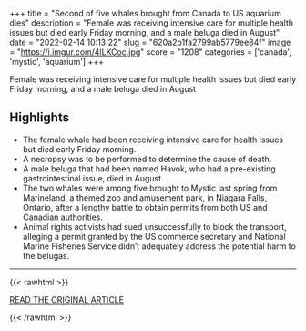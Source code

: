 +++
title = "Second of five whales brought from Canada to US aquarium dies"
description = "Female was receiving intensive care for multiple health issues but died early Friday morning, and a male beluga died in August"
date = "2022-02-14 10:13:22"
slug = "620a2b1fa2799ab5779ee84f"
image = "https://i.imgur.com/4lLKCoc.jpg"
score = "1208"
categories = ['canada', 'mystic', 'aquarium']
+++

Female was receiving intensive care for multiple health issues but died early Friday morning, and a male beluga died in August

## Highlights

- The female whale had been receiving intensive care for health issues but died early Friday morning.
- A necropsy was to be performed to determine the cause of death.
- A male beluga that had been named Havok, who had a pre-existing gastrointestinal issue, died in August.
- The two whales were among five brought to Mystic last spring from Marineland, a themed zoo and amusement park, in Niagara Falls, Ontario, after a lengthy battle to obtain permits from both US and Canadian authorities.
- Animal rights activists had sued unsuccessfully to block the transport, alleging a permit granted by the US commerce secretary and National Marine Fisheries Service didn’t adequately address the potential harm to the belugas.

---

{{< rawhtml >}}
  <p class="article-category">
    <a target="_blank" href="https://www.theguardian.com/environment/2022/feb/13/whale-canada-us-mystic-aquarium-dies">READ THE ORIGINAL ARTICLE</a>
  </p>
{{< /rawhtml >}}
